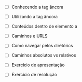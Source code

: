 - [ ] Conhecendo a tag âncora

- [ ] Utilizando a tag âncora

- [ ] Conteúdos dentro de elemento a

- [ ] Caminhos e URLS

- [ ] Como navegar pelos diretórios

- [ ] Caminhos absolutos vs relativos

- [ ] Exercício de apresentação

- [ ] Exercício de resolução